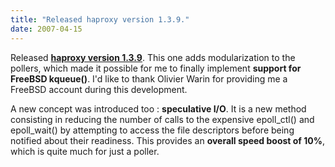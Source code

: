 ```yaml
---
title: "Released haproxy version 1.3.9."
date: 2007-04-15
---
```


Released **[haproxy version 1.3.9](download/1.3/src/)**. This one adds modularization to the pollers, which made it possible for me to finally implement **support for FreeBSD kqueue()**. I'd like to thank Olivier Warin for providing me a FreeBSD account during this development.

A new concept was introduced too : **speculative I/O**. It is a new method consisting in reducing the number of calls to the expensive epoll\_ctl() and epoll\_wait() by attempting to access the file descriptors before being notified about their readiness. This provides an **overall speed boost of 10%**, which is quite much for just a poller.
